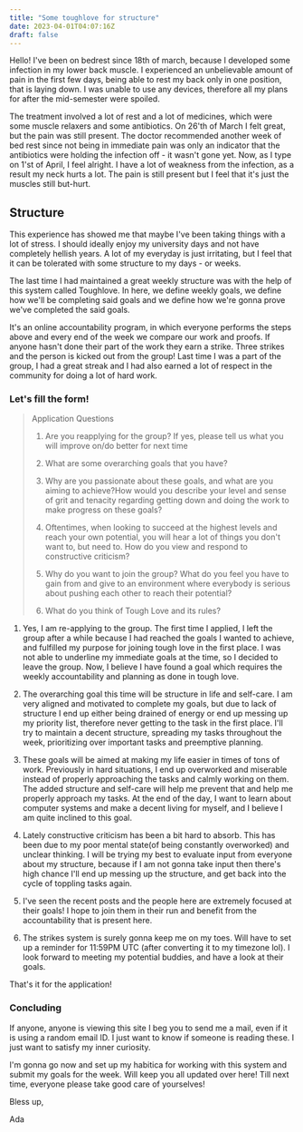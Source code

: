 ```yaml
---
title: "Some toughlove for structure"
date: 2023-04-01T04:07:16Z
draft: false
---
```


Hello! I've been on bedrest since 18th of march, because I developed some infection in my lower back muscle. I experienced an unbelievable amount of pain in the first few days, being able to rest my back only in one position, that is laying down. I was unable to use any devices, therefore all my plans for after the mid-semester were spoiled. 

The treatment involved a lot of rest and a lot of medicines, which were some muscle relaxers and some antibiotics. On 26'th of March I felt great, but the pain was still present. The doctor recommended another week of bed rest since not being in immediate pain was only an indicator that the antibiotics were holding the infection off - it wasn't gone yet. Now, as I type on 1'st of April, I feel alright. I have a lot of weakness from the infection, as a result my neck hurts a lot. The pain is still present but I feel that it's just the muscles still but-hurt. 

## Structure

This experience has showed me that maybe I've been taking things with a lot of stress. I should ideally enjoy my university days and not have completely hellish years. A lot of my everyday is just irritating, but I feel that it can be tolerated with some structure to my days - or weeks.

The last time I had maintained a great weekly structure was with the help of this system called Toughlove. In here, we define weekly goals, we define how we'll be completing said goals and we define how we're gonna prove we've completed the said goals.

It's an online accountability program, in which everyone performs the steps above and every end of the week we compare our work and proofs. If anyone hasn't done their part of the work they earn a strike. Three strikes and the person is kicked out from the group! Last time I was a part of the group, I had a great streak and I had also earned a lot of respect in the community for doing a lot of hard work.

### Let's fill the form!

> Application Questions
>
> 1. Are you reapplying for the group? If yes, please tell us what you will improve on/do better for next time
>
> 2. What are some overarching goals that you have?
>
> 3. Why are you passionate about these goals, and what are you aiming to achieve?How would you describe your level and sense of grit and tenacity regarding getting down and doing the work to make progress on these goals?
>
> 4. Oftentimes, when looking to succeed at the highest levels and reach your own potential, you will hear a lot of things you don't want to, but need to. How do you view and respond to constructive criticism?
>
> 5. Why do you want to join the group? What do you feel you have to gain from and give to an environment where everybody is serious about pushing each other to reach their potential?
>
> 6. What do you think of Tough Love and its rules?

1. Yes,	I am re-applying to the	group. The first time I	applied, I left	the group after	a while	because	I had reached the goals	I wanted to achieve, and fulfilled my purpose for joining tough love in the	first place. I was not able to underline my immediate goals at the time, so I decided to leave the group. Now, I believe I have	found a	goal which requires	the weekly accountability and planning as done in tough love.

2. The overarching goal this time will be structure in life and self-care. I am very aligned and motivated to complete my goals, but due to lack of structure I end up either being drained of energy or end up messing up my priority list, therefore never getting to the task in the first place. I'll try to maintain a decent structure, spreading my tasks throughout the week, prioritizing over important tasks and preemptive planning.

3. These goals will be aimed at making my life easier in times of tons of work. Previously in hard situations, I end up overworked and miserable instead of properly approaching the tasks and calmly working on them. The added structure and self-care will help me prevent that and help me properly approach my tasks. At the end of the day, I want to learn about computer systems and make a decent living for myself, and I believe I am quite inclined to this goal.

4. Lately constructive criticism has been a bit hard to absorb. This has been due to my poor mental state(of being constantly overworked) and unclear thinking. I will be trying my best to evaluate input from everyone about my structure, because if I am not gonna take input then there's high chance I'll end up messing up the structure, and get back into the cycle of toppling tasks again.

5. I've seen the recent posts and the people here are extremely focused at their goals! I hope to join them in their run and benefit from the accountability that is present here. 

6. The strikes system is surely gonna keep me on my toes. Will have to set up a reminder for 11:59PM UTC (after converting it to my timezone lol). I look forward to meeting my potential buddies, and have a look at their goals.

That's it for the application!

### Concluding

If anyone, anyone is viewing this site I beg you to send me a mail, even if it is using a random email ID. I just want to know if someone is reading these. I just want to satisfy my inner curiosity.

I'm gonna go now and set up my habitica for working with this system and submit my goals for the week. Will keep you all updated over here! Till next time, everyone please take good care of yourselves!

Bless up,

Ada
